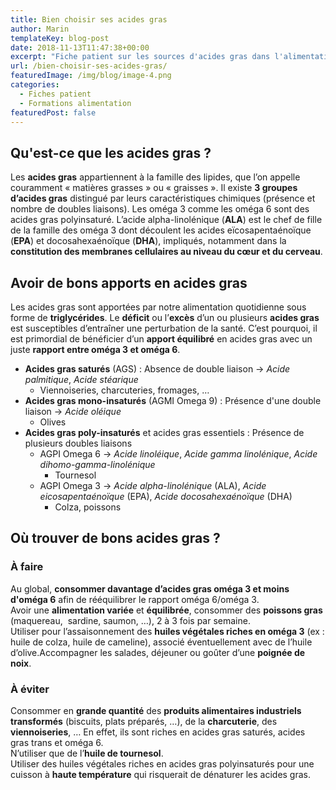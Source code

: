 ```yaml
---
title: Bien choisir ses acides gras
author: Marin
templateKey: blog-post
date: 2018-11-13T11:47:38+00:00
excerpt: "Fiche patient sur les sources d'acides gras dans l'alimentation"
url: /bien-choisir-ses-acides-gras/
featuredImage: /img/blog/image-4.png
categories:
  - Fiches patient
  - Formations alimentation
featuredPost: false
---
```


## Qu'est-ce que les acides gras ?

Les **acides gras** appartiennent à la famille des lipides, que l’on appelle couramment « matières grasses » ou « graisses ». Il existe **3 groupes d’acides gras** distingué par leurs caractéristiques chimiques (présence et nombre de doubles liaisons). Les oméga 3 comme les oméga 6 sont des acides gras polyinsaturé. L’acide alpha-linolénique (**ALA**) est le chef de fille de la famille des oméga 3 dont découlent les acides eïcosapentaénoïque (**EPA**) et docosahexaénoïque (**DHA**), impliqués, notamment dans la **constitution des membranes cellulaires au niveau du cœur et du cerveau**.

## Avoir de bons apports en acides gras

Les acides gras sont apportées par notre alimentation quotidienne sous forme de **triglycérides**. Le **déficit** ou l’**excès** d’un ou plusieurs **acides gras** est susceptibles d’entraîner une perturbation de la santé. C’est pourquoi, il est primordial de bénéficier d’un **apport équilibré** en acides gras avec un juste **rapport entre oméga 3 et oméga 6**.

- **Acides gras saturés** (AGS) : Absence de double liaison → _Acide palmitique_, _Acide stéarique_
  - Viennoiseries, charcuteries, fromages, &#8230;
- **Acides gras mono-insaturés** (AGMI Omega 9) : Présence d'une double liaison → _Acide oléique_
  - Olives
- **Acides gras poly-insaturés** et acides gras essentiels : Présence de plusieurs doubles liaisons
  - AGPI Omega 6 → _Acide linoléique_, _Acide gamma linolénique_, _Acide dihomo-gamma-linolénique_
    - Tournesol
  - AGPI Omega 3 → _Acide alpha-linolénique_ (ALA), _Acide eicosapentaénoïque_ (EPA), _Acide docosahexaénoïque_ (DHA)
    - Colza, poissons

## Où trouver de bons acides gras ?

### À faire

Au global, **consommer davantage d’acides gras oméga 3 et moins d'oméga 6** afin de rééquilibrer le rapport oméga 6/oméga 3.  
Avoir une **alimentation variée** et **équilibrée**, consommer des **poissons gras** (maquereau,  sardine, saumon, &#8230;), 2 à 3 fois par semaine.   
Utiliser pour l’assaisonnement des **huiles végétales riches en oméga 3** (ex : huile de colza, huile de cameline), associé éventuellement avec de l’huile d’olive.Accompagner les salades, déjeuner ou goûter d’une **poignée de noix**.

### À éviter

Consommer en **grande quantité** des **produits alimentaires industriels transformés** (biscuits, plats préparés, &#8230;), de la **charcuterie**, des **viennoiseries**, &#8230; En effet, ils sont riches en acides gras saturés, acides gras trans et oméga 6.   
N’utiliser que de l’**huile de tournesol**.   
Utiliser des huiles végétales riches en acides gras polyinsaturés pour une cuisson à **haute température** qui risquerait de dénaturer les acides gras.
